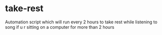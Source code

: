 # take-rest
Automation script which will run every 2 hours to take rest while listening to song if u r sitting on a computer for more than 2 hours
